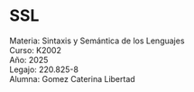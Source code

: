 # SSL
Materia: Sintaxis y Semántica de los Lenguajes\
Curso: K2002\
Año: 2025\
Legajo: 220.825-8\
Alumna: Gomez Caterina Libertad

